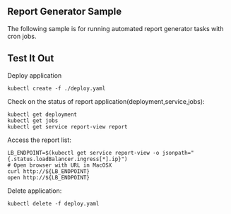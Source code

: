 ## Report Generator Sample

The following sample is for running automated report generator tasks with cron jobs. 


## Test It Out

Deploy application

```
kubectl create -f ./deploy.yaml
```

Check on the status of report application(deployment,service,jobs):

```
kubectl get deployment
kubectl get jobs
kubectl get service report-view report
```

Access the report list: 

```
LB_ENDPOINT=$(kubectl get service report-view -o jsonpath="{.status.loadBalancer.ingress[*].ip}")
# Open browser with URL in MacOSX
curl http://${LB_ENDPOINT}
open http://${LB_ENDPOINT}
```

Delete application:

```
kubectl delete -f deploy.yaml
```

